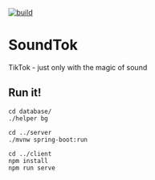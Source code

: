 [![build](https://github.com/Lezurex/soundtok/actions/workflows/maven.yml/badge.svg)](https://github.com/Lezurex/soundtok/actions/workflows/maven.yml)
# SoundTok
TikTok - just only with the magic of sound

## Run it!
```shell
cd database/
./helper bg

cd ../server
./mvnw spring-boot:run

cd ../client
npm install
npm run serve
```